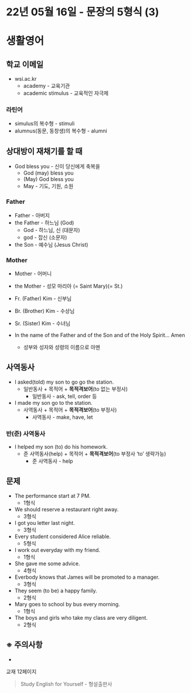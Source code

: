 # 22년 05월 16일 - 문장의 5형식 (3)

# 생활영어

## 학교 이메일

- wsi.ac.kr
    - academy - 교육기관
    - academic stimulus - 교육적인 자극제

### 라틴어

- simulus의 복수형 - stimuli
- alumnus(동문, 동창생)의 복수형 - alumni

## 상대방이 재채기를 할 때

- God bless you - 신이 당신에게 축복을
    - God (may) bless you
    - (May) God bless you
    - May - 기도, 기원, 소원

### Father

- Father - 아버지
- the Father - 하느님 (God)
    - God - 하느님, 신 (대문자)
    - god - 잡신 (소문자)
- the Son - 예수님 (Jesus Christ)

### Mother

- Mother - 어머니
- the Mother - 성모 마리아 (= Saint Mary)(= St.)

- Fr. (Father) Kim - 신부님
- Br. (Brother) Kim - 수상님
- Sr. (Sister) Kim - 수녀님

- In the name of the Father and of the Son and of the Holy Spirit... Amen
    - 성부와 성자와 성령의 이름으로 아멘

## 사역동사

- I asked(told) my son to go go the station.
    - 일반동사 + 목적어 + **목적격보어**(to 없는 부정사)
        - 일반동사 - ask, tell, order 등
- I made my son go to the station.
    - 사역동사 + 목적어 + **목적격보어**(to 부정사)
        - 사역동사 - make, have, let

### 반(준) 사역동사

- I helped my son (to) do his homework.
    - 준 사역동사(help) + 목적어 + **목적격보어**(to 부정사 ‘to’ 생략가능)
        - 준 사역동사 - help

## 문제

- The performance start at 7 PM.
    - 1형식
- We should reserve a restaurant right away.
    - 3형식
- I got you letter last night.
    - 3형식
- Every student considered Alice reliable.
    - 5형식
- I work out everyday with my friend.
    - 1형식
- She gave me some advice.
    - 4형식
- Everbody knows that James will be promoted to a manager.
    - 3형식
- They seem (to be) a happy family.
    - 2형식
- Mary goes to school by bus every morning.
    - 1형식
- The boys and girls who take my class are very diligent.
    - 2형식

## ※ 주의사항

- 

교재 12페이지

> Study English for Yourself - 형설출판사
>